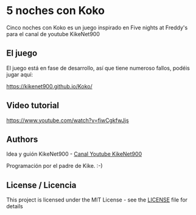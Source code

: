 
# 5 noches con Koko

Cinco noches con Koko es un juego inspirado en Five nights at Freddy's para el canal de youtube KikeNet900

## El juego

El juego está en fase de desarrollo, así que tiene numeroso fallos, podéis jugar aquí:

https://kikenet900.github.io/Koko/

## Video tutorial

https://www.youtube.com/watch?v=fiwCgkfwJjs

## Authors

Idea y guión KikeNet900 - [Canal Youtube KikeNet900](https://www.youtube.com/channel/UCftKkIpHVOaERHjkq8qnAdQ)

Programación por el padre de Kike. :-)

## License / Licencia

This project is licensed under the MIT License - see the [LICENSE](LICENSE.md) file for details

